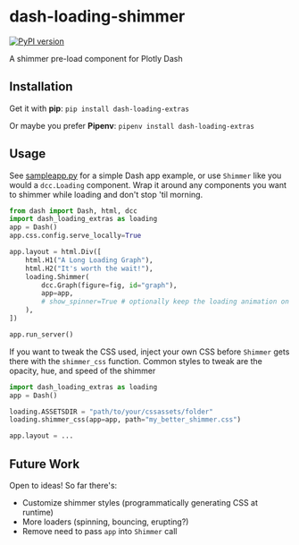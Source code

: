 # dash-loading-shimmer

[![PyPI version](https://badge.fury.io/py/dash-loading-extras.svg)](https://badge.fury.io/py/dash-loading-extras)


A shimmer pre-load component for Plotly Dash

## Installation

Get it with **pip**: `pip install dash-loading-extras`

Or maybe you prefer **Pipenv**: `pipenv install dash-loading-extras`

## Usage

See [sampleapp.py](sampleapp.py) for a simple Dash app example, or use `Shimmer` like you would a `dcc.Loading` component. Wrap it around any components you want to shimmer while loading and don't stop 'til morning.

```python
from dash import Dash, html, dcc
import dash_loading_extras as loading
app = Dash()
app.css.config.serve_locally=True

app.layout = html.Div([
    html.H1("A Long Loading Graph"),
    html.H2("It's worth the wait!"),
    loading.Shimmer(
        dcc.Graph(figure=fig, id="graph"),
        app=app,
        # show_spinner=True # optionally keep the loading animation on top of the shimmering element
    ),
])

app.run_server()
```

If you want to tweak the CSS used, inject your own CSS before `Shimmer` gets there with the `shimmer_css` function. Common styles to tweak are the opacity, hue, and speed of the shimmer

```python
import dash_loading_extras as loading
app = Dash()

loading.ASSETSDIR = "path/to/your/cssassets/folder"
loading.shimmer_css(app=app, path="my_better_shimmer.css")

app.layout = ...

```

## Future Work

Open to ideas! So far there's:

* Customize shimmer styles (programmatically generating CSS at runtime)
* More loaders (spinning, bouncing, erupting?)
* Remove need to pass `app` into `Shimmer` call

